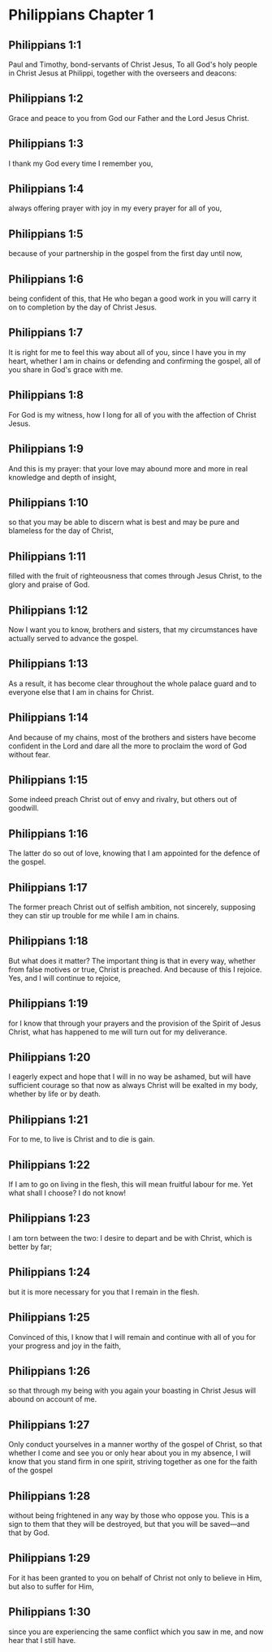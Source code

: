 # Philippians Chapter 1

## Philippians 1:1
Paul and Timothy, bond-servants of Christ Jesus, To all God's holy people in Christ Jesus at Philippi, together with the overseers and deacons:

## Philippians 1:2
Grace and peace to you from God our Father and the Lord Jesus Christ.

## Philippians 1:3
I thank my God every time I remember you,

## Philippians 1:4
always offering prayer with joy in my every prayer for all of you,

## Philippians 1:5
because of your partnership in the gospel from the first day until now,

## Philippians 1:6
being confident of this, that He who began a good work in you will carry it on to completion by the day of Christ Jesus.

## Philippians 1:7
It is right for me to feel this way about all of you, since I have you in my heart, whether I am in chains or defending and confirming the gospel, all of you share in God's grace with me.

## Philippians 1:8
For God is my witness, how I long for all of you with the affection of Christ Jesus.

## Philippians 1:9
And this is my prayer: that your love may abound more and more in real knowledge and depth of insight,

## Philippians 1:10
so that you may be able to discern what is best and may be pure and blameless for the day of Christ,

## Philippians 1:11
filled with the fruit of righteousness that comes through Jesus Christ, to the glory and praise of God.

## Philippians 1:12
Now I want you to know, brothers and sisters, that my circumstances have actually served to advance the gospel.

## Philippians 1:13
As a result, it has become clear throughout the whole palace guard and to everyone else that I am in chains for Christ.

## Philippians 1:14
And because of my chains, most of the brothers and sisters have become confident in the Lord and dare all the more to proclaim the word of God without fear.

## Philippians 1:15
Some indeed preach Christ out of envy and rivalry, but others out of goodwill.

## Philippians 1:16
The latter do so out of love, knowing that I am appointed for the defence of the gospel.

## Philippians 1:17
The former preach Christ out of selfish ambition, not sincerely, supposing they can stir up trouble for me while I am in chains.

## Philippians 1:18
But what does it matter? The important thing is that in every way, whether from false motives or true, Christ is preached. And because of this I rejoice. Yes, and I will continue to rejoice,

## Philippians 1:19
for I know that through your prayers and the provision of the Spirit of Jesus Christ, what has happened to me will turn out for my deliverance.

## Philippians 1:20
I eagerly expect and hope that I will in no way be ashamed, but will have sufficient courage so that now as always Christ will be exalted in my body, whether by life or by death.

## Philippians 1:21
For to me, to live is Christ and to die is gain.

## Philippians 1:22
If I am to go on living in the flesh, this will mean fruitful labour for me. Yet what shall I choose? I do not know!

## Philippians 1:23
I am torn between the two: I desire to depart and be with Christ, which is better by far;

## Philippians 1:24
but it is more necessary for you that I remain in the flesh.

## Philippians 1:25
Convinced of this, I know that I will remain and continue with all of you for your progress and joy in the faith,

## Philippians 1:26
so that through my being with you again your boasting in Christ Jesus will abound on account of me.

## Philippians 1:27
Only conduct yourselves in a manner worthy of the gospel of Christ, so that whether I come and see you or only hear about you in my absence, I will know that you stand firm in one spirit, striving together as one for the faith of the gospel

## Philippians 1:28
without being frightened in any way by those who oppose you. This is a sign to them that they will be destroyed, but that you will be saved—and that by God.

## Philippians 1:29
For it has been granted to you on behalf of Christ not only to believe in Him, but also to suffer for Him,

## Philippians 1:30
since you are experiencing the same conflict which you saw in me, and now hear that I still have.

